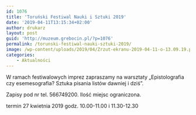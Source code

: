 ```yaml
---
id: 1076
title: 'Toruński Festiwal Nauki i Sztuki 2019'
date: '2019-04-11T13:15:34+02:00'
author: drukarz
layout: post
guid: 'http://muzeum.grebocin.pl/?p=1076'
permalink: /torunski-festiwal-nauki-sztuki-2019/
image: /wp-content/uploads/2019/04/Zrzut-ekranu-2019-04-11-o-13.09.19.png
categories:
    - Aktualności
---
```


W ramach festiwalowych imprez zapraszamy na warsztaty „Epistolografia czy esemesografia? Sztuka pisania listów dawniej i dziś”.

Zapisy pod nr tel. 566749200. Ilość miejsc ograniczona.

termin 27 kwietnia 2019 godz. 10.00-11.00 i 11.30-12.30